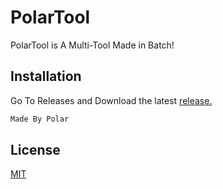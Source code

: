 # PolarTool

PolarTool is A Multi-Tool Made in Batch!

## Installation

Go To Releases and Download the latest [release.](https://github.com/OfficialPolarGitHub/PolarTool/releases)
                              

```bash
Made By Polar
```

## License

[MIT](https://github.com/OfficialPolarGitHub/PolarTool/blob/main/LICENSE)
